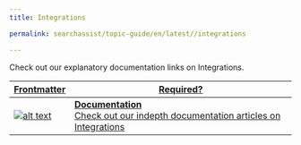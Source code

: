 ```yaml
---
title: Integrations

permalink: searchassist/topic-guide/en/latest//integrations 

---
```

<!--#### Topic Guide
###### Orders & Invoices-->

  Check out our explanatory documentation links on Integrations.

<a class="doc-link" target="_blank" href="https://docs.kore.ai/searchassist">
 

| Frontmatter | Required? |
|-------------|-------------|
| ![alt text](images/SA_Documentation.svg "Title") | **Documentation**  <br /> Check out our indepth documentation articles on Integrations | 


</a>
